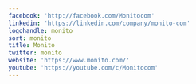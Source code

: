 ```yaml
---
facebook: 'http://facebook.com/Monitocom'
linkedin: 'https://linkedin.com/company/monito-com'
logohandle: monito
sort: monito
title: Monito
twitter: monito
website: 'https://www.monito.com/'
youtube: 'https://youtube.com/c/Monitocom'
---
```

